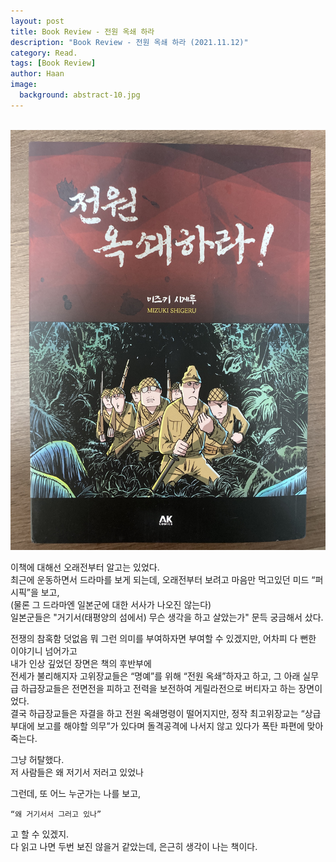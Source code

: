 ```yaml
---
layout: post
title: Book Review - 전원 옥쇄 하라
description: "Book Review - 전원 옥쇄 하라 (2021.11.12)" 
category: Read.
tags: [Book Review]
author: Haan
image:
  background: abstract-10.jpg
---
```

<br/>

<img src="/assets/img/BR_211112.jpg">

이책에 대해선 오래전부터 알고는 있었다.   
최근에  운동하면서 드라마를 보게 되는데, 오래전부터 보려고 마음만 먹고있던 미드 “퍼시픽”을 보고,   
(물론 그 드라마엔 일본군에 대한 서사가 나오진 않는다)   
일본군들은 "거기서(태평양의 섬에서) 무슨 생각을 하고 살았는가" 문득 궁금해서 샀다.    
      
전쟁의 참혹함 덧없음 뭐 그런 의미를 부여하자면 부여할 수 있겠지만, 어차피 다 뻔한 이야기니 넘어가고   
내가 인상 깊었던 장면은 책의 후반부에   
전세가 불리해지자 고위장교들은 “명예”를 위해 “전원 옥쇄”하자고 하고, 그 아래 실무급 하급장교들은 전면전을 피하고 전력을 보전하여 게릴라전으로 버티자고 하는 장면이었다.   
결국 하급장교들은 자결을 하고 전원 옥쇄명령이 떨어지지만, 정작 최고위장교는 “상급부대에 보고를 해야할 의무”가 있다며 돌격공격에 나서지 않고 있다가 폭탄 파편에 맞아 죽는다.   
   
그냥 허탈했다.   
저 사람들은 왜 저기서 저러고 있었나   
   
그런데, 또 어느 누군가는 나를 보고,    
   
	“왜 거기서서 그러고 있나”   
   
고 할 수 있겠지.   
다 읽고 나면 두번 보진 않을거 같았는데, 은근히 생각이 나는 책이다.   
